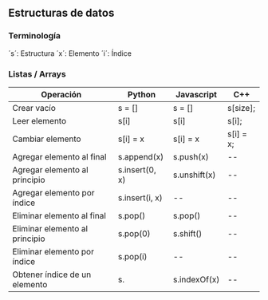 ## Estructuras de datos

### Terminología

´s´: Estructura
´x´: Elemento
´i´: Índice

### Listas / Arrays

Operación | Python | Javascript | C++
--- | --- | --- | ---
Crear vacío| s = [] | s = [] | <type> s[size]; 
Leer elemento | s[i] | s[i]|  s[i];
Cambiar elemento | s[i] = x| s[i] = x| s[i] = x; 
Agregar elemento al final | s.append(x) | s.push(x) | --
Agregar elemento al principio | s.insert(0, x)| s.unshift(x)| --
Agregar elemento por índice | s.insert(i, x) | --| --
Eliminar elemento al final | s.pop() | s.pop()| --
Eliminar elemento al principio | s.pop(0)| s.shift()| --
Eliminar elemento por índice | s.pop(i)| -- | --
Obtener índice de un elemento | s.| s.indexOf(x)| --
